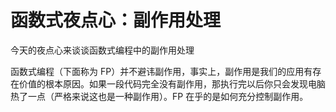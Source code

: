 # 函数式夜点心：副作用处理

今天的夜点心来谈谈函数式编程中的副作用处理

函数式编程（下面称为 FP）并不避讳副作用，事实上，副作用是我们的应用有存在价值的根本原因。如果一段代码完全没有副作用，那执行完以后你只会发现电脑热了一点（严格来说这也是一种副作用）。FP 在乎的是如何充分控制副作用。
